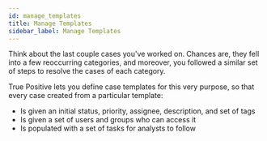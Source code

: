 ```yaml
---
id: manage_templates
title: Manage Templates
sidebar_label: Manage Templates
---
```


Think about the last couple cases you've worked on. Chances are, they fell into a few reoccurring categories,
and moreover, you followed a similar set of steps to resolve the cases of each category.

True Positive lets you define case templates for this very purpose, so that every case created from a
particular template:

- Is given an initial status, priority, assignee, description, and set of tags
- Is given a set of users and groups who can access it
- Is populated with a set of tasks for analysts to follow
